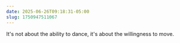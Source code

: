 ```yaml
---
date: 2025-06-26T09:18:31-05:00
slug: 1750947511067
---
```


It's not about the ability to dance, it's about the willingness to move.